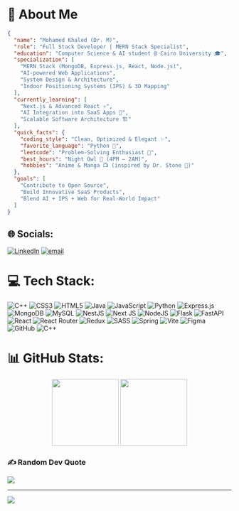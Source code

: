 <div >

# 💫 About Me  

```json
{
  "name": "Mohamed Khaled (Dr. M)",
  "role": "Full Stack Developer | MERN Stack Specialist",
  "education": "Computer Science & AI student @ Cairo University 🎓",
  "specialization": [
    "MERN Stack (MongoDB, Express.js, React, Node.js)",
    "AI-powered Web Applications",
    "System Design & Architecture",
    "Indoor Positioning Systems (IPS) & 3D Mapping"
  ],
  "currently_learning": [
    "Next.js & Advanced React ⚛️",
    "AI Integration into SaaS Apps 🤖",
    "Scalable Software Architecture 🏗️"
  ],
  "quick_facts": {
    "coding_style": "Clean, Optimized & Elegant ✨",
    "favorite_language": "Python 🐍",
    "leetcode": "Problem-Solving Enthusiast 🧩",
    "best_hours": "Night Owl 🌙 (4PM – 2AM)",
    "hobbies": "Anime & Manga 📺 (inspired by Dr. Stone 🧪)"
  },
  "goals": [
    "Contribute to Open Source",
    "Build Innovative SaaS Products",
    "Blend AI + IPS + Web for Real-World Impact"
  ]
}
```
</div>




## 🌐 Socials:
[![LinkedIn](https://img.shields.io/badge/LinkedIn-%230077B5.svg?logo=linkedin&logoColor=white)](https://linkedin.com/in/mohamed-khaled-bayoumi) [![email](https://img.shields.io/badge/Email-D14836?logo=gmail&logoColor=white)](mailto:mokhaled2004@gmail.com) 

# 💻 Tech Stack:
![C++](https://img.shields.io/badge/c++-%2300599C.svg?style=for-the-badge&logo=c%2B%2B&logoColor=white) ![CSS3](https://img.shields.io/badge/css3-%231572B6.svg?style=for-the-badge&logo=css3&logoColor=white) ![HTML5](https://img.shields.io/badge/html5-%23E34F26.svg?style=for-the-badge&logo=html5&logoColor=white) ![Java](https://img.shields.io/badge/java-%23ED8B00.svg?style=for-the-badge&logo=openjdk&logoColor=white) ![JavaScript](https://img.shields.io/badge/javascript-%23323330.svg?style=for-the-badge&logo=javascript&logoColor=%23F7DF1E) ![Python](https://img.shields.io/badge/python-3670A0?style=for-the-badge&logo=python&logoColor=ffdd54) ![Express.js](https://img.shields.io/badge/express.js-%23404d59.svg?style=for-the-badge&logo=express&logoColor=%2361DAFB) ![MongoDB](https://img.shields.io/badge/MongoDB-%234ea94b.svg?style=for-the-badge&logo=mongodb&logoColor=white) ![MySQL](https://img.shields.io/badge/mysql-4479A1.svg?style=for-the-badge&logo=mysql&logoColor=white) ![NestJS](https://img.shields.io/badge/nestjs-%23E0234E.svg?style=for-the-badge&logo=nestjs&logoColor=white) ![Next JS](https://img.shields.io/badge/Next-black?style=for-the-badge&logo=next.js&logoColor=white) ![NodeJS](https://img.shields.io/badge/node.js-6DA55F?style=for-the-badge&logo=node.js&logoColor=white) ![Flask](https://img.shields.io/badge/flask-%23000.svg?style=for-the-badge&logo=flask&logoColor=white) ![FastAPI](https://img.shields.io/badge/FastAPI-005571?style=for-the-badge&logo=fastapi) ![React](https://img.shields.io/badge/react-%2320232a.svg?style=for-the-badge&logo=react&logoColor=%2361DAFB) ![React Router](https://img.shields.io/badge/React_Router-CA4245?style=for-the-badge&logo=react-router&logoColor=white) ![Redux](https://img.shields.io/badge/redux-%23593d88.svg?style=for-the-badge&logo=redux&logoColor=white) ![SASS](https://img.shields.io/badge/SASS-hotpink.svg?style=for-the-badge&logo=SASS&logoColor=white) ![Spring](https://img.shields.io/badge/spring-%236DB33F.svg?style=for-the-badge&logo=spring&logoColor=white) ![Vite](https://img.shields.io/badge/vite-%23646CFF.svg?style=for-the-badge&logo=vite&logoColor=white) ![Figma](https://img.shields.io/badge/figma-%23F24E1E.svg?style=for-the-badge&logo=figma&logoColor=white) ![GitHub](https://img.shields.io/badge/github-%23121011.svg?style=for-the-badge&logo=github&logoColor=white) ![C++](https://img.shields.io/badge/c++-%2300599C.svg?style=for-the-badge&logo=c%2B%2B&logoColor=white)
# 📊 GitHub Stats:

<div align="center">

  <img src="https://github-readme-stats.vercel.app/api?username=Mokhaled2004&theme=rose&hide_border=false&include_all_commits=true&count_private=true" height="150" />
  <img src="https://nirzak-streak-stats.vercel.app/?user=Mokhaled2004&theme=rose&hide_border=false" height="150" />

  <br/>


</div>

### ✍️ Random Dev Quote
![](https://quotes-github-readme.vercel.app/api?type=horizontal&theme=light)



---
[![](https://visitcount.itsvg.in/api?id=Mokhaled2004&icon=0&color=0)](https://visitcount.itsvg.in)

<!-- Proudly created with GPRM ( https://gprm.itsvg.in ) -->

